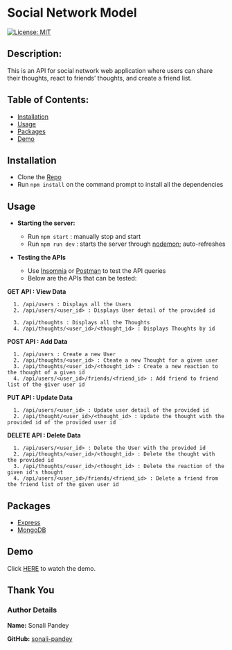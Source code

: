 # Social Network Model

[![License: MIT](https://img.shields.io/badge/License-MIT-yellow.svg)](https://opensource.org/licenses/MIT)

## Description:

This is an API for social network web application where users can share their thoughts, react to friends’ thoughts, and create a friend list.


## Table of Contents:

* [Installation](#installation)
* [Usage](#usage)
* [Packages](#packages)
* [Demo](#demo)

## Installation

* Clone the [Repo](https://github.com/sonali-pandey/social-network-model)
* Run `npm install` on the command prompt to install all the dependencies

## Usage

* **Starting the server:**
   - Run `npm start` : manually stop and start
   - Run `npm run dev` : starts the server through [nodemon](https://www.npmjs.com/package/nodemon); auto-refreshes

* **Testing the APIs**
   - Use [Insomnia](https://insomnia.rest/) or [Postman](https://www.postman.com/) to test the API queries
   - Below are the APIs that can be tested:

**GET API : View Data**

      1. /api/users : Displays all the Users
      2. /api/users/<user_id> : Displays User detail of the provided id
      
      3. /api/thoughts : Displays all the Thoughts
      4. /api/thoughts/<user_id>/<thought_id> : Displays Thoughts by id
      
**POST API : Add Data**
      
      1. /api/users : Create a new User
      2. /api/thoughts/<user_id> : Cteate a new Thought for a given user
      3. /api/thoughts/<user_id>/<thought_id> : Create a new reaction to the thought of a given id
      4. /api/users/<user_id>/friends/<friend_id> : Add friend to friend list of the giver user id
 
 **PUT API : Update Data**
      
      1. /api/users/<user_id> : Update user detail of the provided id
      2. /api/thought/<user_id>/<thought_id> : Update the thought with the provided id of the provided user id

**DELETE API : Delete Data**
  
      1. /api/users/<user_id> : Delete the User with the provided id
      2. /api/thoughts/<user_id>/<thought_id> : Delete the thought with the provided id
      3. /api/thoughts/<user_id>/<thought_id> : Delete the reaction of the given id's thought
      4. /api/users/<user_id>/friends/<friend_id> : Delete a friend from the friend list of the given user id
      
## Packages
- [Express](https://expressjs.com/)
- [MongoDB](https://www.mongodb.com/)

## Demo

Click [HERE]() to watch the demo.

## Thank You
### Author Details
**Name:** Sonali Pandey

**GitHub:** [sonali-pandey](https://github.com/sonali-pandey)

